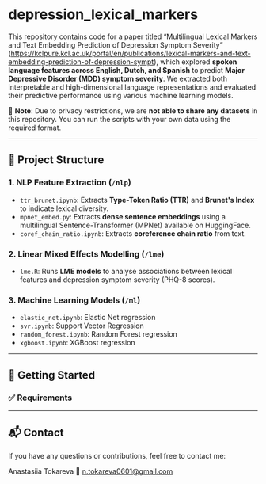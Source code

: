 # depression_lexical_markers

This repository contains code for a paper titled “Multilingual Lexical Markers and Text Embedding Prediction of Depression Symptom Severity” (https://kclpure.kcl.ac.uk/portal/en/publications/lexical-markers-and-text-embedding-prediction-of-depression-sympt), which explored **spoken language features across English, Dutch, and Spanish** to predict **Major Depressive Disorder (MDD) symptom severity**. We extracted both interpretable and high-dimensional language representations and evaluated their predictive performance using various machine learning models.

📌 **Note**: Due to privacy restrictions, we are **not able to share any datasets** in this repository. You can run the scripts with your own data using the required format.

---

## 📂 Project Structure

### 1. NLP Feature Extraction (`/nlp`)
- `ttr_brunet.ipynb`: Extracts **Type-Token Ratio (TTR)** and **Brunet's Index** to indicate lexical diversity.
- `mpnet_embed.py`: Extracts **dense sentence embeddings** using a multilingual Sentence-Transformer (MPNet) available on HuggingFace.
- `coref_chain_ratio.ipynb`: Extracts **coreference chain ratio** from text.

### 2. Linear Mixed Effects Modelling (`/lme`)
- `lme.R`: Runs **LME models** to analyse associations between lexical features and depression symptom severity (PHQ-8 scores).

### 3. Machine Learning Models (`/ml`)
- `elastic_net.ipynb`: Elastic Net regression
- `svr.ipynb`: Support Vector Regression
- `random_forest.ipynb`: Random Forest regression
- `xgboost.ipynb`: XGBoost regression

---

## 🚀 Getting Started

### ✅ Requirements



---

## 📬 Contact

If you have any questions or contributions, feel free to contact me:

Anastasiia Tokareva
📧 n.tokareva0601@gmail.com

